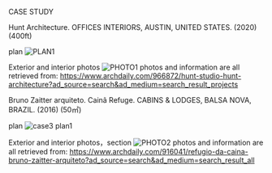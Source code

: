 CASE STUDY

Hunt Architecture. OFFICES INTERIORS, AUSTIN, UNITED STATES. (2020) (400ft)

plan
![PLAN1](https://user-images.githubusercontent.com/90487022/133066375-e11a0979-71ea-48c3-ae3f-64fbd72ca9e5.jpg)

Exterior and interior photos
![PHOTO1](https://user-images.githubusercontent.com/90487022/133067494-c953fae8-6b84-4a55-990f-299d9faab033.jpg)
photos and information are all retrieved from: https://www.archdaily.com/966872/hunt-studio-hunt-architecture?ad_source=search&ad_medium=search_result_projects

Bruno Zaitter arquiteto. Cainã Refuge. CABINS & LODGES, BALSA NOVA, BRAZIL. (2016) (50㎡)

plan
![case3 plan1](https://user-images.githubusercontent.com/90487022/133068251-a2bf0bd4-2590-4f8d-961a-126198ff2937.jpg)

Exterior and interior photos，section
![PHOTO2](https://user-images.githubusercontent.com/90487022/133068805-c3077fd1-474d-4719-98af-dcc8a387c5b8.jpg)
photos and information are all retrieved from: https://www.archdaily.com/916041/refugio-da-caina-bruno-zaitter-arquiteto?ad_source=search&ad_medium=search_result_all
